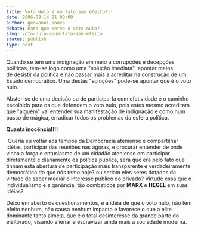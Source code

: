 ```yaml
---
title: Voto Nulo é um fato sem efeito!!!
date: 2006-09-14 21:00:00
author: geovanni.souza
debate: Para que serve o voto nulo?
slug: voto-nulo-e-um-fato-sem-efeito
status: publish 
type: post
---
```


Quando se tem uma indignação em meio a corrupções e decepções políticas, tem-se logo como uma "solução imediata"  apontar meios de desistir da política e não passar mais a acreditar na construção de um Estado democrático. Uma destas "soluções" pode-se apontar que é o voto nulo. 


Abster-se de uma decisão ou de participa-lá com efetividade é o caminho escolhido para os que defendem o voto nulo, pois estes mesmo acreditam que "alguém" vai entender sua manifestação de indignação e como num passo de mágica, erradicar todos os problemas da esfera política. 


**Quanta inocência!!!!**


 Queria eu voltar aos tempos da Democracia ateniense e compartilhar idéias, participar das reuniões nas ágoras, e procurar entender de onde vinha a força e entusiasmo de um cidadão ateniense em participar diretamente e diariamente da política pública, será que era pelo fato que tinham esta abertura de participação mais transparente e verdadeiramente democrática do que nós temo hoje? ou seriam eles seres dotados da virtude de saber mediar o interesse publico do privado? Virtude essa que o individualismo e a ganância, tão combatidos por **MARX** e **HEGEL** em suas idéias?


Deixo em aberto os questionamentos, e a idéia de que o voto nulo, não tem efeito nenhum, não causa nenhum impacto e favorece o que a elite dominante tanto almeja, que é o total desinteresse da grande parte do eleitorado, visando alienar e escravizar ainda mais a sociedade moderna.


